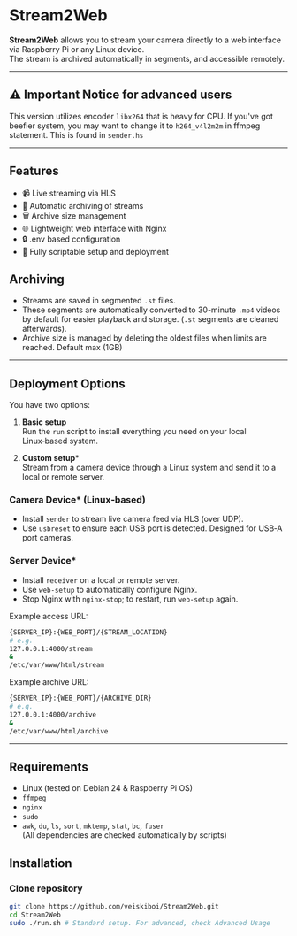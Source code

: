 # Stream2Web

**Stream2Web** allows you to stream your camera directly to a web interface via Raspberry Pi or any Linux device.  
The stream is archived automatically in segments, and accessible remotely.

---
## ⚠️ Important Notice for advanced users
This version utilizes encoder `libx264` that is heavy for CPU. If you've got beefier system, you may want to change it to `h264_v4l2m2m` in ffmpeg statement. This is found in `sender.hs`

---
## Features

- 📹 Live streaming via HLS
- 💾 Automatic archiving of streams
- 🗑 Archive size management
- 🌐 Lightweight web interface with Nginx
- 🔒 .env based configuration
- 🚀 Fully scriptable setup and deployment

## Archiving

- Streams are saved in segmented `.st` files.  
- These segments are automatically converted to 30-minute `.mp4` videos by default for easier playback and storage. (`.st` segments are cleaned afterwards). 
- Archive size is managed by deleting the oldest files when limits are reached. Default max (1GB)

---
## Deployment Options

You have two options:

1. **Basic setup**  
   Run the `run` script to install everything you need on your local Linux‑based system.

2. **Custom setup***  
   Stream from a camera device through a Linux system and send it to a local or remote server.

### Camera Device* (Linux‑based)

- Install `sender` to stream live camera feed via HLS (over UDP).
- Use `usbreset` to ensure each USB port is detected. Designed for USB‑A port cameras.

### Server Device*

- Install `receiver` on a local or remote server.
- Use `web-setup` to automatically configure Nginx.
- Stop Nginx with `nginx-stop`; to restart, run `web-setup` again.

Example access URL:  
```bash
{SERVER_IP}:{WEB_PORT}/{STREAM_LOCATION}
# e.g.
127.0.0.1:4000/stream
&
/etc/var/www/html/stream
```
Example archive URL:
```bash
{SERVER_IP}:{WEB_PORT}/{ARCHIVE_DIR}
# e.g.
127.0.0.1:4000/archive
&
/etc/var/www/html/archive
```
---
## Requirements

- Linux (tested on Debian 24 & Raspberry Pi OS)
- `ffmpeg`
- `nginx`
- `sudo`
- `awk`, `du`, `ls`, `sort`, `mktemp`, `stat`, `bc`, `fuser`  
(All dependencies are checked automatically by scripts)

## Installation

### Clone repository

```bash
git clone https://github.com/veiskiboi/Stream2Web.git
cd Stream2Web
sudo ./run.sh # Standard setup. For advanced, check Advanced Usage
```
